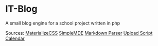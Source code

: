 # IT-Blog
A small blog engine for a school project written in php

Sources:
 [MaterializeCSS](http://materializecss.com/)
  [SimpleMDE](https://simplemde.com/)
   [Markdown Parser](https://github.com/michelf/php-markdown)
    [Upload Script](http://www.w3schools.com/php/php_file_upload.asp)
     [Calendar](https://github.com/yscoder/Calendar)
